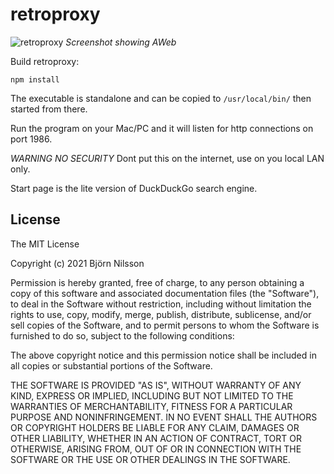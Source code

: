 # retroproxy

![retroproxy](https://raw.github.com/bni/retroproxy/master/retroproxy.png)
_Screenshot showing AWeb_

Build retroproxy:

`npm install`

The executable is standalone and can be copied to `/usr/local/bin/` then started from there.

Run the program on your Mac/PC and it will listen for http connections on port 1986.

*WARNING NO SECURITY* Dont put this on the internet, use on you local LAN only.

Start page is the lite version of DuckDuckGo search engine.

## License
The MIT License

Copyright (c) 2021 Björn Nilsson

Permission is hereby granted, free of charge, to any person obtaining a copy of this software and associated documentation files (the "Software"), to deal in the Software without restriction, including without limitation the rights to use, copy, modify, merge, publish, distribute, sublicense, and/or sell copies of the Software, and to permit persons to whom the Software is furnished to do so, subject to the following conditions:

The above copyright notice and this permission notice shall be included in all copies or substantial portions of the Software.

THE SOFTWARE IS PROVIDED "AS IS", WITHOUT WARRANTY OF ANY KIND, EXPRESS OR IMPLIED, INCLUDING BUT NOT LIMITED TO THE WARRANTIES OF MERCHANTABILITY, FITNESS FOR A PARTICULAR PURPOSE AND NONINFRINGEMENT. IN NO EVENT SHALL THE AUTHORS OR COPYRIGHT HOLDERS BE LIABLE FOR ANY CLAIM, DAMAGES OR OTHER LIABILITY, WHETHER IN AN ACTION OF CONTRACT, TORT OR OTHERWISE, ARISING FROM, OUT OF OR IN CONNECTION WITH THE SOFTWARE OR THE USE OR OTHER DEALINGS IN THE SOFTWARE.
